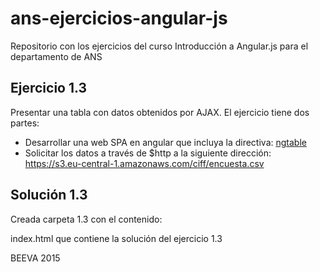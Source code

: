 # ans-ejercicios-angular-js
Repositorio con los ejercicios del curso Introducción a Angular.js para el departamento de ANS

## Ejercicio 1.3

Presentar una tabla con datos obtenidos por AJAX.
El ejercicio tiene dos partes:

* Desarrollar una web SPA en angular que incluya la directiva: [ngtable](http://ngmodules.org/modules/ng-table)
* Solicitar los datos a través de $http a la siguiente dirección: https://s3.eu-central-1.amazonaws.com/ciff/encuesta.csv

## Solución 1.3

Creada carpeta 1.3 con el contenido:

index.html que contiene la solución del ejercicio 1.3


BEEVA 2015
